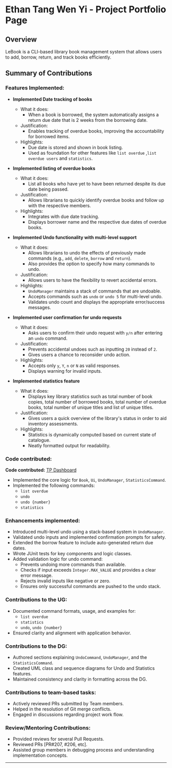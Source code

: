 # Ethan Tang Wen Yi - Project Portfolio Page

## Overview

LeBook is a CLI-based library book management system that allows users to
add, borrow, return, and track books efficiently.

## Summary of Contributions

### Features Implemented:

- **Implemented Date tracking of books**
  - What it does:
    - When a book is borrowed, the system automatically assigns a return due date that is 2 weeks from the borrowing date.
  - Justification:
    - Enables tracking of overdue books, improving the accountability for borrowed items.
  - Highlights:
    - Due date is stored and shown in book listing.
    - Used as foundation for other features like `list overdue` ,`list overdue users` and `statistics`.

- **Implemented listing of overdue books**
  - What it does:
    - List all books who have yet to have been returned despite its due date being passed.
  - Justification:
    - Allows librarians to quickly identify overdue books and follow up with the respective members.
  - Highlights:
    - Integrates with due date tracking.
    - Displays borrower name and the respective due dates of overdue books.

<div style="page-break-after: always;"></div>

- **Implemented Undo functionality with multi-level support**
  - What it does:
    - Allows librarians to undo the effects of previously made commands (e.g., `add`, `delete`, `borrow` and `return`).
    - Also provides the option to specify how many commands to undo.
  - Justification:
    - Allows users to have the flexibility to revert accidental errors.
  - Highlights:
    - `UndoManager` maintains a stack of commands that are undoable.
    - Accepts commands such as `undo` or `undo 5` for multi-level undo.
    - Validates undo count and displays the appropriate error/success messages.

- **Implemented user confirmation for undo requests**
  - What it does:
    - Asks users to confirm their undo request with `y/n` after entering an `undo` command.
  - Justification:
    - Prevents accidental undoes such as inputting `20` instead of `2`.
    - Gives users a chance to reconsider undo action.
  - Highlights:
    - Accepts only `y`, `Y`, `n` or `N` as valid responses.
    - Displays warning for invalid inputs.

- **Implemented statistics feature**
  - What it does:
    - Displays key library statistics such as total number of book copies, total number of borrowed books, total number of overdue books,
      total number of unique titles and list of unique titles.
  - Justification:
    - Gives users a quick overview of the library's status in order to aid inventory assessments.
  - Highlights:
    - Statistics is dynamically computed based on current state of catalogue.
    - Neatly formatted output for readability.

### Code contributed:

**Code contributed:** [TP Dashboard](https://nus-cs2113-ay2425s2.github.io/tp-dashboard/?search=&sort=groupTitle&sortWithin=title&timeframe=commit&mergegroup=&groupSelect=groupByRepos&breakdown=true&checkedFileTypes=docs~functional-code~test-code~other&since=2025-02-21&tabOpen=true&tabType=authorship&tabAuthor=eth4n22&tabRepo=AY2425S2-CS2113-T13-3%2Ftp%5Bmaster%5D&authorshipIsMergeGroup=false&authorshipFileTypes=docs~functional-code~test-code&authorshipIsBinaryFileTypeChecked=false&authorshipIsIgnoredFilesChecked=false)

- Implemented the core logic for `Book`, `Ui`, `UndoManager`, `StatisticsCommand`.
- Implemented the following commands:
    - `list overdue`
    - `undo`
    - `undo {number}`
    - `statistics`

<div style="page-break-after: always;"></div>

### Enhancements implemented:

- Introduced multi-level undo using a stack-based system in `UndoManager`.
- Validated undo inputs and implemented confirmation prompts for safety.
- Extended the borrow feature to include auto-generated return due dates.
- Wrote JUnit tests for key components and logic classes.
- Added validation logic for undo command:
  - Prevents undoing more commands than available.
  - Checks if input exceeds `Integer.MAX_VALUE` and provides a clear error message.
  - Rejects invalid inputs like negative or zero.
  - Ensures only successful commands are pushed to the undo stack.

### Contributions to the UG:

- Documented command formats, usage, and examples for:
  - `list overdue`
  - `statistics`
  - `undo`, `undo {number}`
- Ensured clarity and alignment with application behavior.

### Contributions to the DG:

- Authored sections explaining `UndoCommand`, `UndoManager`, and the `StatisticsCommand`.
- Created UML class and sequence diagrams for Undo and Statistics features.
- Maintained consistency and clarity in formatting across the DG.

### Contributions to team-based tasks:

- Actively reviewed PRs submitted by Team members.
- Helped in the resolution of Git merge conflicts.
- Engaged in discussions regarding project work flow.

### Review/Mentoring Contributions:

- Provided reviews for several Pull Requests.
- Reviewed PRs [PR#207, #206, etc].
- Assisted group members in debugging process and understanding implementation concepts.
---

